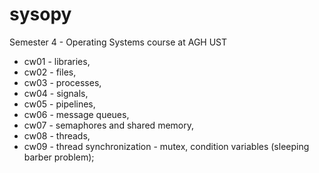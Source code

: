 # sysopy
Semester 4 - Operating Systems course at AGH UST

- cw01 - libraries,
- cw02 - files,
- cw03 - processes,
- cw04 - signals,
- cw05 - pipelines,
- cw06 - message queues,
- cw07 - semaphores and shared memory,
- cw08 - threads,
- cw09 - thread synchronization - mutex, condition variables (sleeping barber problem);
